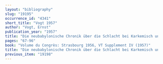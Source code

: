 ```yaml
---
layout: "bibliography"
slug: "19195"
occurrence_id: "4341"
short_title: "Vogt 1957"
author: "Vogt, Ernst"
publication_year: "1957"
title: "Die neubabylonische Chronik über die Schlacht bei Karkemisch und die Einnahme von Jerusalem"
pages: "67-96"
book: "Volume du Congrès: Strasbourg 1956, VT Supplement IV (1957)"
title: "Die neubabylonische Chronik über die Schlacht bei Karkemisch und die Einnahme von Jerusalem"
previous_item: "19198"
---
```

